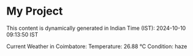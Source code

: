 # My Project

This content is dynamically generated in Indian Time (IST): 2024-10-10 09:13:50 IST


Current Weather in Coimbatore:
Temperature: 26.88 °C
Condition: haze
